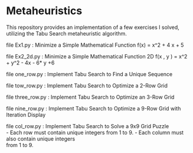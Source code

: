 # Metaheuristics
This repository provides an implementation of a few exercises I solved, utilizing the Tabu Search metaheuristic algorithm.

file Ex1.py : 
             Minimize a Simple Mathematical Function
             f(x) = x^2 + 4 x + 5

file Ex2_2d.py :
                Minimize a Simple Mathematical Function 2D 
                f(x , y ) = x^2 + y^2 - 4x - 6* y +6 

file one_row.py : 
                Implement Tabu Search to Find a Unique Sequence

file tow_row.py : 
                Implement Tabu Search to Optimize a 2-Row Grid

file three_row.py : 
                Implement Tabu Search to Optimize an 3-Row Grid

file nine_row.py : 
                Implement Tabu Search to Optimize a 9-Row Grid with Iteration Display 

file col_row.py : 
                Implement Tabu Search to Solve a 9x9 Grid Puzzle  
                        - Each row must contain unique integers 
                           from 1 to 9.
                        - Each column must also contain unique integers   
                           from 1 to 9.      


            